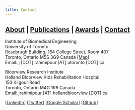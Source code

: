 ```yaml
---
title: Contact
---
```


## [About](index.md) | [Publications](publications.md) | [Awards](awards.md) | [Contact](contact.md)

Institute of Biomedical Engineering<br />
University of Toronto<br />
Rosebrugh Building, 164 College Street, Room 407<br />
Toronto, Ontario M5S 3G9 Canada [[Map](https://share.here.com/p/s-Yz1idWlsZGluZztsYXQ9NDMuNjU5ODg7bG9uPS03OS4zOTMxNztuPTE2NCtDb2xsZWdlK1N0O25sYXQ9NDMuNjU5MzI7bmxvbj0tNzkuMzkyOTI7aD0zNTE1NTI)]<br />
Email: j [DOT] rahimipour [AT] utoronto [DOT] ca<br />

Bloorview Research Institute<br />
Holland Bloorview Kids Rehabilitation Hospital<br />
150 Kilgour Road<br />
Toronto, Ontario M4G 1R8 Canada<br />
Email: jrahimipour [AT] hollandbloorview [DOT] ca<br />

[[LinkedIn](https://www.linkedin.com/in/jranaraki)] [[Twitter](http://twitter.com/JRAnaraki)] [[Google Scholar](https://scholar.google.ca/citations?user=7m2iN10AAAAJ&hl=en)] [[Github](http://github.com/JRAnaraki)]
